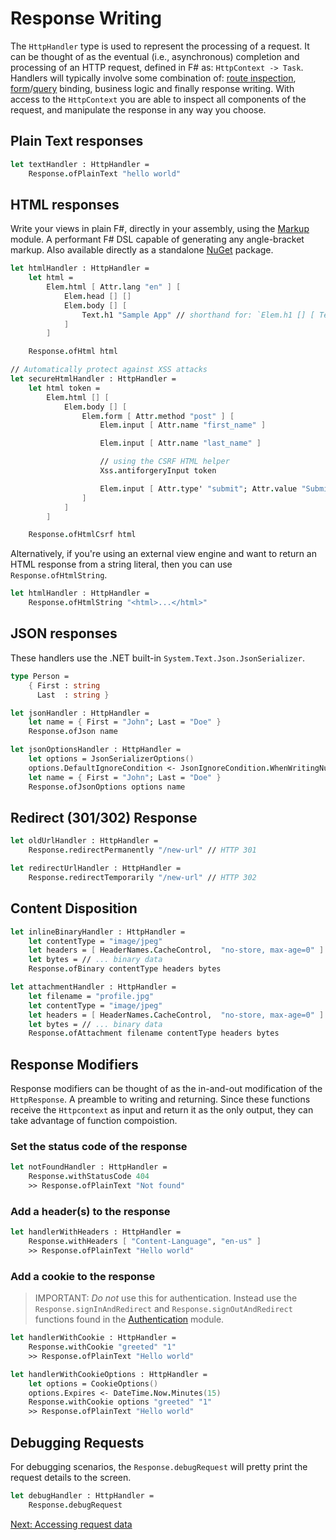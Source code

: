 # Response Writing

The `HttpHandler` type is used to represent the processing of a request. It can be thought of as the eventual (i.e., asynchronous) completion and processing of an HTTP request, defined in F# as: `HttpContext -> Task`. Handlers will typically involve some combination of: [route inspection](request.md#route-binding), [form](request.md#form-binding)/[query](request.md#query-binding) binding, business logic and finally response writing. With access to the `HttpContext` you are able to inspect all components of the request, and manipulate the response in any way you choose.

## Plain Text responses

```fsharp
let textHandler : HttpHandler =
    Response.ofPlainText "hello world"
```

## HTML responses

Write your views in plain F#, directly in your assembly, using the [Markup](markup.md) module. A performant F# DSL capable of generating any angle-bracket markup. Also available directly as a standalone [NuGet](https://www.nuget.org/packages/Falco.Markup) package.

```fsharp
let htmlHandler : HttpHandler =
    let html =
        Elem.html [ Attr.lang "en" ] [
            Elem.head [] []
            Elem.body [] [
                Text.h1 "Sample App" // shorthand for: `Elem.h1 [] [ Text.raw "Sample App" ]`
            ]
        ]

    Response.ofHtml html

// Automatically protect against XSS attacks
let secureHtmlHandler : HttpHandler =
    let html token =
        Elem.html [] [
            Elem.body [] [
                Elem.form [ Attr.method "post" ] [
                    Elem.input [ Attr.name "first_name" ]

                    Elem.input [ Attr.name "last_name" ]

                    // using the CSRF HTML helper
                    Xss.antiforgeryInput token

                    Elem.input [ Attr.type' "submit"; Attr.value "Submit" ]
                ]
            ]
        ]

    Response.ofHtmlCsrf html
```

Alternatively, if you're using an external view engine and want to return an HTML response from a string literal, then you can use `Response.ofHtmlString`.

```fsharp
let htmlHandler : HttpHandler =
    Response.ofHtmlString "<html>...</html>"
```

## JSON responses

These handlers use the .NET built-in `System.Text.Json.JsonSerializer`.

```fsharp
type Person =
    { First : string
      Last  : string }

let jsonHandler : HttpHandler =
    let name = { First = "John"; Last = "Doe" }
    Response.ofJson name

let jsonOptionsHandler : HttpHandler =
    let options = JsonSerializerOptions()
    options.DefaultIgnoreCondition <- JsonIgnoreCondition.WhenWritingNull
    let name = { First = "John"; Last = "Doe" }
    Response.ofJsonOptions options name
```

## Redirect (301/302) Response

```fsharp
let oldUrlHandler : HttpHandler =
    Response.redirectPermanently "/new-url" // HTTP 301

let redirectUrlHandler : HttpHandler =
    Response.redirectTemporarily "/new-url" // HTTP 302
```

## Content Disposition

```fsharp
let inlineBinaryHandler : HttpHandler =
    let contentType = "image/jpeg"
    let headers = [ HeaderNames.CacheControl,  "no-store, max-age=0" ]
    let bytes = // ... binary data
    Response.ofBinary contentType headers bytes

let attachmentHandler : HttpHandler =
    let filename = "profile.jpg"
    let contentType = "image/jpeg"
    let headers = [ HeaderNames.CacheControl,  "no-store, max-age=0" ]
    let bytes = // ... binary data
    Response.ofAttachment filename contentType headers bytes
```

## Response Modifiers

Response modifiers can be thought of as the in-and-out modification of the `HttpResponse`. A preamble to writing and returning. Since these functions receive the `Httpcontext` as input and return it as the only output, they can take advantage of function compoistion.

### Set the status code of the response

```fsharp
let notFoundHandler : HttpHandler =
    Response.withStatusCode 404
    >> Response.ofPlainText "Not found"
```

### Add a header(s) to the response

```fsharp
let handlerWithHeaders : HttpHandler =
    Response.withHeaders [ "Content-Language", "en-us" ]
    >> Response.ofPlainText "Hello world"
```

### Add a cookie to the response

> IMPORTANT: *Do not* use this for authentication. Instead use the `Response.signInAndRedirect` and `Response.signOutAndRedirect` functions found in the [Authentication](security.md) module.

```fsharp
let handlerWithCookie : HttpHandler =
    Response.withCookie "greeted" "1"
    >> Response.ofPlainText "Hello world"

let handlerWithCookieOptions : HttpHandler =
    let options = CookieOptions()
    options.Expires <- DateTime.Now.Minutes(15)
    Response.withCookie options "greeted" "1"
    >> Response.ofPlainText "Hello world"
```

## Debugging Requests

For debugging scenarios, the `Response.debugRequest` will pretty print the request details to the screen.

```fsharp
let debugHandler : HttpHandler =
    Response.debugRequest
```

[Next: Accessing request data](request.md)